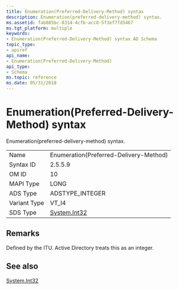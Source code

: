 ```yaml
---
title: Enumeration(Preferred-Delivery-Method) syntax
description: Enumeration(preferred-delivery-method) syntax.
ms.assetid: fab085bc-8314-4cfb-acc8-5f3ef7fd5467
ms.tgt_platform: multiple
keywords:
- Enumeration(Preferred-Delivery-Method) syntax AD Schema
topic_type:
- apiref
api_name:
- Enumeration(Preferred-Delivery-Method)
api_type:
- Schema
ms.topic: reference
ms.date: 05/31/2018
---
```


# Enumeration(Preferred-Delivery-Method) syntax

Enumeration(preferred-delivery-method) syntax.



|              |                                                                           |
|--------------|---------------------------------------------------------------------------|
| Name         | Enumeration(Preferred-Delivery-Method)                                    |
| Syntax ID    | 2.5.5.9                                                                   |
| OM ID        | 10                                                                        |
| MAPI Type    | LONG                                                                      |
| ADS Type     | ADSTYPE\_INTEGER                                                          |
| Variant Type | VT\_I4                                                                    |
| SDS Type     | [System.Int32](/dotnet/api/system.int32) |



## Remarks

Defined by the ITU. Active Directory treats this as an integer.

## See also

<dl> <dt>

[System.Int32](/dotnet/api/system.int32)
</dt> </dl>

 

 